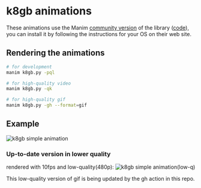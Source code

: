 # k8gb animations

These animations use the Manim [community version](https://www.manim.community/) of the library ([code](https://github.com/ManimCommunity/manim)),
you can install it by following the instructions for your OS on their web site.

## Rendering the animations

```bash
# for development
manim k8gb.py -pql

# for high-quality video
manim k8gb.py -qk

# for high-quality gif
manim k8gb.py -gh --format=gif
```

## Example

![k8gb simple animation](https://github.com/jkremser/k8gb-manim/raw/master/example/k8gb.gif)

### Up-to-date version in lower quality

rendered with 10fps and low-quality(480p):
![k8gb simple animation(low-q)](https://github.com/jkremser/k8gb-manim/raw/master/example/k8gb-low-q.gif)

This low-quality version of gif is being updated by the gh action in this repo.

